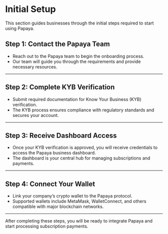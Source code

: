 
# **Initial Setup**

This section guides businesses through the initial steps required to start using Papaya.

## **Step 1: Contact the Papaya Team**

- Reach out to the Papaya team to begin the onboarding process.
- Our team will guide you through the requirements and provide necessary resources.

---

## **Step 2: Complete KYB Verification**

- Submit required documentation for Know Your Business (KYB) verification.
- The KYB process ensures compliance with regulatory standards and secures your account.

---

## **Step 3: Receive Dashboard Access**

- Once your KYB verification is approved, you will receive credentials to access the Papaya business dashboard.
- The dashboard is your central hub for managing subscriptions and payments.

---

## **Step 4: Connect Your Wallet**

- Link your company’s crypto wallet to the Papaya protocol.
- Supported wallets include MetaMask, WalletConnect, and others compatible with major blockchain networks.

---

After completing these steps, you will be ready to integrate Papaya and start processing subscription payments.
